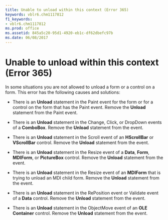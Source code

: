 ```yaml
---
title: Unable to unload within this context (Error 365)
keywords: vblr6.chm1117812
f1_keywords:
- vblr6.chm1117812
ms.prod: office
ms.assetid: 845a5c20-95d1-4920-eb1c-df62dbefc97b
ms.date: 06/08/2017
---
```



# Unable to unload within this context (Error 365)

In some situations you are not allowed to unload a form or a control on a form. This error has the following causes and solutions:



- There is an  **Unload** statement in the Paint event for the form or for a control on the form that has the Paint event. Remove the **Unload** statement from the Paint event.
    
- There is an  **Unload** statement in the Change, Click, or DropDown events of a **ComboBox**. Remove the **Unload** statement from the event.
    
- There is an  **Unload** statement in the Scroll event of an **HScrollBar** or **VScrollBar** control. Remove the **Unload** statement from the event.
    
- There is an  **Unload** statement in the Resize event of a **Data**, **Form**, **MDIForm**, or **PictureBox** control. Remove the **Unload** statement from the event.
    
- There is an  **Unload** statement in the Resize event of an **MDIForm** that is trying to unload an MDI child form. Remove the **Unload** statement from the event.
    
- There is an  **Unload** statement in the RePosition event or Validate event of a **Data** control. Remove the **Unload** statement from the event.
    
- There is an  **Unload** statement in the ObjectMove event of an **OLE Container** control. Remove the **Unload** statement from the event.
    


